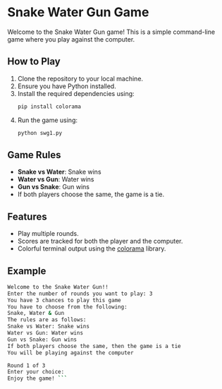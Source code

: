 # Snake Water Gun Game

Welcome to the Snake Water Gun game! This is a simple command-line game where you play against the computer.

## How to Play

1. Clone the repository to your local machine.
2. Ensure you have Python installed.
3. Install the required dependencies using:
    ```sh
    pip install colorama
    ```
4. Run the game using:
    ```sh
    python swg1.py
    ```

## Game Rules

- **Snake vs Water**: Snake wins
- **Water vs Gun**: Water wins
- **Gun vs Snake**: Gun wins
- If both players choose the same, the game is a tie.

## Features

- Play multiple rounds.
- Scores are tracked for both the player and the computer.
- Colorful terminal output using the [colorama](http://_vscodecontentref_/0) library.

## Example


```sh
Welcome to the Snake Water Gun!!
Enter the number of rounds you want to play: 3
You have 3 chances to play this game
You have to choose from the following: 
Snake, Water & Gun
The rules are as follows:
Snake vs Water: Snake wins
Water vs Gun: Water wins
Gun vs Snake: Gun wins
If both players choose the same, then the game is a tie
You will be playing against the computer

Round 1 of 3
Enter your choice:
Enjoy the game! ```
